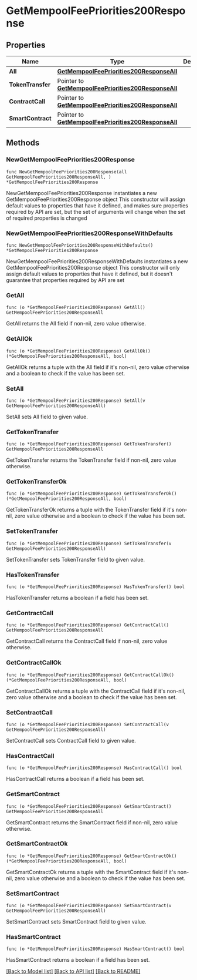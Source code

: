 # GetMempoolFeePriorities200Response

## Properties

Name | Type | Description | Notes
------------ | ------------- | ------------- | -------------
**All** | [**GetMempoolFeePriorities200ResponseAll**](GetMempoolFeePriorities200ResponseAll.md) |  | 
**TokenTransfer** | Pointer to [**GetMempoolFeePriorities200ResponseAll**](GetMempoolFeePriorities200ResponseAll.md) |  | [optional] 
**ContractCall** | Pointer to [**GetMempoolFeePriorities200ResponseAll**](GetMempoolFeePriorities200ResponseAll.md) |  | [optional] 
**SmartContract** | Pointer to [**GetMempoolFeePriorities200ResponseAll**](GetMempoolFeePriorities200ResponseAll.md) |  | [optional] 

## Methods

### NewGetMempoolFeePriorities200Response

`func NewGetMempoolFeePriorities200Response(all GetMempoolFeePriorities200ResponseAll, ) *GetMempoolFeePriorities200Response`

NewGetMempoolFeePriorities200Response instantiates a new GetMempoolFeePriorities200Response object
This constructor will assign default values to properties that have it defined,
and makes sure properties required by API are set, but the set of arguments
will change when the set of required properties is changed

### NewGetMempoolFeePriorities200ResponseWithDefaults

`func NewGetMempoolFeePriorities200ResponseWithDefaults() *GetMempoolFeePriorities200Response`

NewGetMempoolFeePriorities200ResponseWithDefaults instantiates a new GetMempoolFeePriorities200Response object
This constructor will only assign default values to properties that have it defined,
but it doesn't guarantee that properties required by API are set

### GetAll

`func (o *GetMempoolFeePriorities200Response) GetAll() GetMempoolFeePriorities200ResponseAll`

GetAll returns the All field if non-nil, zero value otherwise.

### GetAllOk

`func (o *GetMempoolFeePriorities200Response) GetAllOk() (*GetMempoolFeePriorities200ResponseAll, bool)`

GetAllOk returns a tuple with the All field if it's non-nil, zero value otherwise
and a boolean to check if the value has been set.

### SetAll

`func (o *GetMempoolFeePriorities200Response) SetAll(v GetMempoolFeePriorities200ResponseAll)`

SetAll sets All field to given value.


### GetTokenTransfer

`func (o *GetMempoolFeePriorities200Response) GetTokenTransfer() GetMempoolFeePriorities200ResponseAll`

GetTokenTransfer returns the TokenTransfer field if non-nil, zero value otherwise.

### GetTokenTransferOk

`func (o *GetMempoolFeePriorities200Response) GetTokenTransferOk() (*GetMempoolFeePriorities200ResponseAll, bool)`

GetTokenTransferOk returns a tuple with the TokenTransfer field if it's non-nil, zero value otherwise
and a boolean to check if the value has been set.

### SetTokenTransfer

`func (o *GetMempoolFeePriorities200Response) SetTokenTransfer(v GetMempoolFeePriorities200ResponseAll)`

SetTokenTransfer sets TokenTransfer field to given value.

### HasTokenTransfer

`func (o *GetMempoolFeePriorities200Response) HasTokenTransfer() bool`

HasTokenTransfer returns a boolean if a field has been set.

### GetContractCall

`func (o *GetMempoolFeePriorities200Response) GetContractCall() GetMempoolFeePriorities200ResponseAll`

GetContractCall returns the ContractCall field if non-nil, zero value otherwise.

### GetContractCallOk

`func (o *GetMempoolFeePriorities200Response) GetContractCallOk() (*GetMempoolFeePriorities200ResponseAll, bool)`

GetContractCallOk returns a tuple with the ContractCall field if it's non-nil, zero value otherwise
and a boolean to check if the value has been set.

### SetContractCall

`func (o *GetMempoolFeePriorities200Response) SetContractCall(v GetMempoolFeePriorities200ResponseAll)`

SetContractCall sets ContractCall field to given value.

### HasContractCall

`func (o *GetMempoolFeePriorities200Response) HasContractCall() bool`

HasContractCall returns a boolean if a field has been set.

### GetSmartContract

`func (o *GetMempoolFeePriorities200Response) GetSmartContract() GetMempoolFeePriorities200ResponseAll`

GetSmartContract returns the SmartContract field if non-nil, zero value otherwise.

### GetSmartContractOk

`func (o *GetMempoolFeePriorities200Response) GetSmartContractOk() (*GetMempoolFeePriorities200ResponseAll, bool)`

GetSmartContractOk returns a tuple with the SmartContract field if it's non-nil, zero value otherwise
and a boolean to check if the value has been set.

### SetSmartContract

`func (o *GetMempoolFeePriorities200Response) SetSmartContract(v GetMempoolFeePriorities200ResponseAll)`

SetSmartContract sets SmartContract field to given value.

### HasSmartContract

`func (o *GetMempoolFeePriorities200Response) HasSmartContract() bool`

HasSmartContract returns a boolean if a field has been set.


[[Back to Model list]](../README.md#documentation-for-models) [[Back to API list]](../README.md#documentation-for-api-endpoints) [[Back to README]](../README.md)


